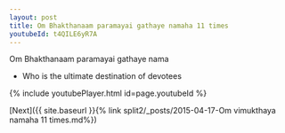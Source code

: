 ```yaml
---
layout: post
title: Om Bhakthanaam paramayai gathaye namaha 11 times
youtubeId: t4QILE6yR7A
---
```

 
 
Om Bhakthanaam paramayai gathaye nama 
 
 -  Who is the ultimate destination of devotees 
 
  
 
  
 
 
 
 
 
 


{% include youtubePlayer.html id=page.youtubeId %}
 
[Next]({{ site.baseurl }}{% link  split2/_posts/2015-04-17-Om vimukthaya namaha 11 times.md%})
 
